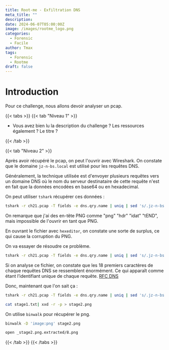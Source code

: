 ```yaml
---
title: Root-me - Exfiltration DNS
meta_title: ""
description: 
date: 2024-06-07T05:00:00Z
image: /images/rootme_logo.png
categories:
  - Forensic
  - Facile
author: Tmax
tags:
  - Forensic
  - Rootme
draft: false
---
```


# Introduction

Pour ce challenge, nous allons devoir analyser un pcap.

{{< tabs >}} {{< tab "Niveau 1" >}}

- Vous avez bien lu la description du challenge ? Les ressources également ? Le titre ? 


{{< /tab >}}

{{< tab "Niveau 2" >}}

Après avoir récupéré le pcap, on peut l'ouvrir avec Wireshark. On constate que le domaine `jz-n-bs.local` est utilisé pour les requêtes DNS. 

Généralement, la technique utilisée est d'envoyer plusieurs requêtes vers un domaine DNS où le nom du serveur destinataire de cette requête n'est en fait que la données encodées en base64 ou en hexadecimal. 

On peut utiliser `tshark` récupérer ces données : 

```bash
tshark -r ch21.pcap -T fields -e dns.qry.name | uniq | sed 's/.jz-n-bs.local//g' | xxd -r -p > test.txt 
```

On remarque que j'ai des en-tête PNG comme "png" "hdr" "idat" "tEND", mais impossible de l'ouvrir en tant que PNG. 

En ouvrant le fichier avec `hexeditor`, on constate une sorte de surplus, ce qui cause la corruption du PNG. 

On va essayer de résoudre ce problème. 

```bash
tshark -r ch21.pcap -T fields -e dns.qry.name | uniq | sed 's/.jz-n-bs.local//g' > test.txt 
```

Si on analyse ce fichier, on constate que les 18 premiers caractères de chaque requêtes DNS se ressemblent énormément. Ce qui apparaît comme étant l’identifiant unique de chaque requête. [RFC DNS](https://datatracker.ietf.org/doc/html/rfc1035#section-4.1.4)

Donc, maintenant que l'on sait ça : 

```bash
tshark -r ch21.pcap -T fields -e dns.qry.name | uniq | sed 's/.jz-n-bs.local//g'| tr -d "."  | sed 's/^.\{18\}//' | tr -d '\n' > stage1.txt
```

```bash
cat stage1.txt| xxd -r -p > stage2.png
```

On utilise `binwalk` pour récupérer le png. 

```bash
binwalk -D 'image:png' stage2.png
```

```bash
open _stage2.png.extracted/8.png 
```


{{< /tab >}}
{{< /tabs >}}